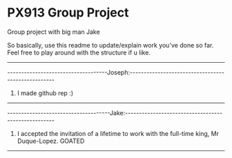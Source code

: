 # PX913 Group Project
Group project with big man Jake

So basically, use this readme to update/explain work you've done so far. Feel free to play around with the structure if u like.

----------------------------------------------------------------------------------------------
------------------------------------Joseph:---------------------------------------------------
1. I made github rep :)




----------------------------------------------------------------------------------------------
-------------------------------------Jake:----------------------------------------------------
1. I accepted the invitation of a lifetime to work with the full-time king, Mr Duque-Lopez. GOATED




----------------------------------------------------------------------------------------------
